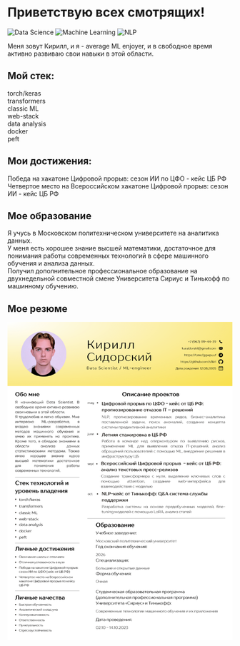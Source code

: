 # Приветствую всех смотрящих!

![Data Science](https://img.shields.io/badge/Data%20Science-Enthusiast-brightgreen)
![Machine Learning](https://img.shields.io/badge/Machine%20Learning-Lover-blue)
![NLP](https://img.shields.io/badge/NLP-Practitioner-orange)

Меня зовут Кирилл, и я - average ML enjoyer, и в свободное время активно развиваю свои навыки в этой области.
## Мой стек:
torch/keras  
transformers  
classic ML  
web-stack  
data analysis  
docker  
peft  
## Мои достижения:
Победа на хакатоне Цифровой прорыв: сезон ИИ по ЦФО - кейс ЦБ РФ  
Четвертое место на Всероссийском хакатоне Цифровой прорыв: сезон ИИ - кейс ЦБ РФ  
## Мое образование
Я учусь в Московском политехническом университете на аналитика данных.  
У меня есть хорошее знание высшей математики, достаточное для понимания работы современных технологий в сфере машинного обучения и анализа данных.  
Получил дополнительное профессиональное образование на двухнедельной совместной смене Университета Сириус и Тинькофф по машинному обучению.  
## Мое резюме
![CV](cv.png)

